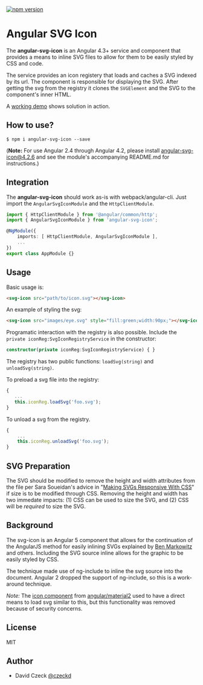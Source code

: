 [![npm version](https://badge.fury.io/js/angular-svg-icon.svg)](https://badge.fury.io/js/angular-svg-icon)

Angular SVG Icon
=========

The **angular-svg-icon** is an Angular 4.3+ service and component that provides a
means to inline SVG files to allow for them to be easily styled by CSS and code.

The service provides an icon registery that loads and caches a SVG indexed by
its url. The component is responsible for displaying the SVG. After getting the
svg from the registry it clones the `SVGElement` and the SVG to the component's
inner HTML.

A [working demo](http://czeckd.github.io/angular-svg-icon/demo/) shows solution in action.

## How to use?
```
$ npm i angular-svg-icon --save
```
(**Note:** For use Angular 2.4 through Angular 4.2, please install angular-svg-icon@4.2.6
and see the module's accompanying README.md for instructions.)

## Integration

The **angular-svg-icon** should work as-is with webpack/angular-cli. Just import the
``AngularSvgIconModule`` and the ```HttpClientModule```.

```typescript
import { HttpClientModule } from '@angular/common/http';
import { AngularSvgIconModule } from 'angular-svg-icon';

@NgModule({
    imports: [ HttpClientModule, AngularSvgIconModule ],
    ...
})
export class AppModule {}
```
## Usage
Basic usage is:
```html
<svg-icon src="path/to/icon.svg"></svg-icon>
```
An example of styling the svg:
```html
<svg-icon src="images/eye.svg" style="fill:green;width:90px;"></svg-icon>
```

Programatic interaction with the registry is also possible.
Include the ``private iconReg:SvgIconRegistryService`` in the constructor:
```typescript
constructor(private iconReg:SvgIconRegistryService) { }
```

The registry has two public functions: `loadSvg(string)` and `unloadSvg(string)`.

To preload a svg file into the registry:

```typescript
{
   ...
   this.iconReg.loadSvg('foo.svg');
}
```

To unload a svg from the registry.

```typescript
{
    ...
    this.iconReg.unloadSvg('foo.svg');
}
```

## SVG Preparation
The SVG should be modified to remove the height and width attributes from the file
per Sara Soueidan's advice in "[Making SVGs Responsive With
CSS](http://tympanus.net/codrops/2014/08/19/making-svgs-responsive-with-css/)" if
size is to be modified through CSS. Removing the height and width has two immedate
impacts: (1) CSS can be used to size the SVG, and (2) CSS will be *required* to 
size the SVG.

## Background

The svg-icon is an Angular 5 component that allows for the continuation of the
AngularJS method for easily inlining SVGs explained by [Ben
Markowitz](https://www.mobomo.com/2014/09/angular-js-svg/) and others. Including
the SVG source inline allows for the graphic to be easily styled by CSS.

The technique made use of ng-include to inline the svg source into the document.
Angular 2 dropped the support of ng-include, so this is a work-around technique.

*Note:* The [icon
component](https://www.npmjs.com/package/@angular2-material/icon) from
[angular/material2](https://github.com/angular/material2) used to have a direct
means to load svg similar to this, but this functionality was removed because of
security concerns.

## License

MIT

## Author
- David Czeck [@czeckd](https://github.com/czeckd)
